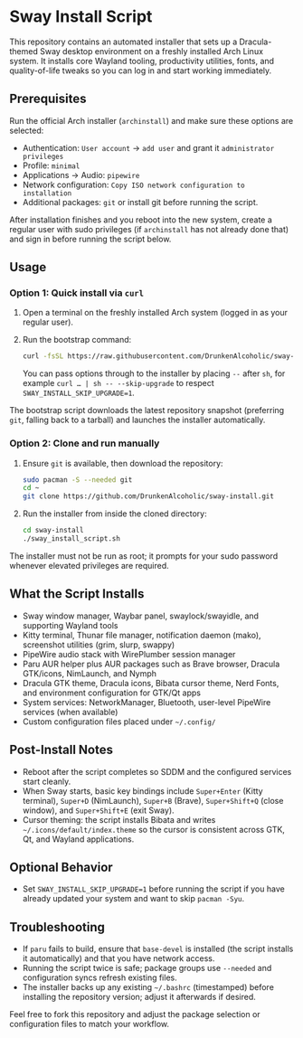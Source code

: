 # Sway Install Script

This repository contains an automated installer that sets up a Dracula-themed Sway desktop environment on a freshly installed Arch Linux system. It installs core Wayland tooling, productivity utilities, fonts, and quality-of-life tweaks so you can log in and start working immediately.

## Prerequisites

Run the official Arch installer (`archinstall`) and make sure these options are selected:

- Authentication: `User account` -> `add user` and grant it `administrator privileges`
- Profile: `minimal`
- Applications -> Audio: `pipewire`
- Network configuration: `Copy ISO network configuration to installation`
- Additional packages: `git` or install git before running the script.

After installation finishes and you reboot into the new system, create a regular user with sudo privileges (if `archinstall` has not already done that) and sign in before running the script below.

## Usage

### Option 1: Quick install via `curl`

1. Open a terminal on the freshly installed Arch system (logged in as your regular user).
2. Run the bootstrap command:

   ```bash
   curl -fsSL https://raw.githubusercontent.com/DrunkenAlcoholic/sway-install/main/bootstrap.sh | sh
   ```

   You can pass options through to the installer by placing `--` after `sh`, for example `curl … | sh -- --skip-upgrade` to respect `SWAY_INSTALL_SKIP_UPGRADE=1`.

The bootstrap script downloads the latest repository snapshot (preferring `git`, falling back to a tarball) and launches the installer automatically.

### Option 2: Clone and run manually

1. Ensure `git` is available, then download the repository:

   ```bash
   sudo pacman -S --needed git
   cd ~
   git clone https://github.com/DrunkenAlcoholic/sway-install.git
   ```

2. Run the installer from inside the cloned directory:

   ```bash
   cd sway-install
   ./sway_install_script.sh
   ```

The installer must not be run as root; it prompts for your sudo password whenever elevated privileges are required.

## What the Script Installs

- Sway window manager, Waybar panel, swaylock/swayidle, and supporting Wayland tools
- Kitty terminal, Thunar file manager, notification daemon (mako), screenshot utilities (grim, slurp, swappy)
- PipeWire audio stack with WirePlumber session manager
- Paru AUR helper plus AUR packages such as Brave browser, Dracula GTK/icons, NimLaunch, and Nymph
- Dracula GTK theme, Dracula icons, Bibata cursor theme, Nerd Fonts, and environment configuration for GTK/Qt apps
- System services: NetworkManager, Bluetooth, user-level PipeWire services (when available)
- Custom configuration files placed under `~/.config/`

## Post-Install Notes

- Reboot after the script completes so SDDM and the configured services start cleanly.
- When Sway starts, basic key bindings include `Super+Enter` (Kitty terminal), `Super+D` (NimLaunch), `Super+B` (Brave), `Super+Shift+Q` (close window), and `Super+Shift+E` (exit Sway).
- Cursor theming: the script installs Bibata and writes `~/.icons/default/index.theme` so the cursor is consistent across GTK, Qt, and Wayland applications.

## Optional Behavior

- Set `SWAY_INSTALL_SKIP_UPGRADE=1` before running the script if you have already updated your system and want to skip `pacman -Syu`.

## Troubleshooting

- If `paru` fails to build, ensure that `base-devel` is installed (the script installs it automatically) and that you have network access.
- Running the script twice is safe; package groups use `--needed` and configuration syncs refresh existing files.
- The installer backs up any existing `~/.bashrc` (timestamped) before installing the repository version; adjust it afterwards if desired.

Feel free to fork this repository and adjust the package selection or configuration files to match your workflow.
